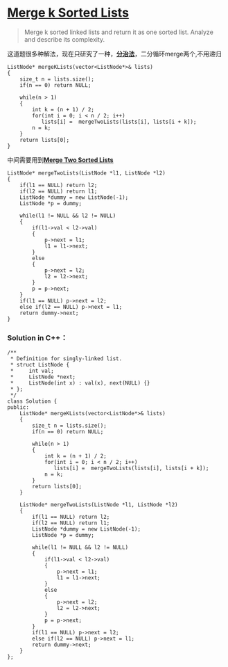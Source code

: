 # [Merge k Sorted Lists][1]
> Merge k sorted linked lists and return it as one sorted list. Analyze and describe its complexity.

这道题很多种解法，现在只研究了一种，[**分治法**][2]，二分循环merge两个,不用递归

	ListNode* mergeKLists(vector<ListNode*>& lists) 
    {
        size_t n = lists.size();
        if(n == 0) return NULL;
        
        while(n > 1)
        {
            int k = (n + 1) / 2;
            for(int i = 0; i < n / 2; i++)
               lists[i] =  mergeTwoLists(lists[i], lists[i + k]);
            n = k;
        }
        return lists[0];    
    }
中间需要用到[**Merge Two Sorted Lists**][3]

	ListNode* mergeTwoLists(ListNode *l1, ListNode *l2)
    {
        if(l1 == NULL) return l2;
        if(l2 == NULL) return l1;
        ListNode *dummy = new ListNode(-1);
        ListNode *p = dummy;
        
        while(l1 != NULL && l2 != NULL)
        {
            if(l1->val < l2->val)
            {
                p->next = l1;
                l1 = l1->next;
            }
            else
            {
                p->next = l2;
                l2 = l2->next;
            }
            p = p->next;
        }
        if(l1 == NULL) p->next = l2;
        else if(l2 == NULL) p->next = l1;
        return dummy->next;
	}

### Solution in C++：

	/**
	 * Definition for singly-linked list.
	 * struct ListNode {
	 *     int val;
	 *     ListNode *next;
	 *     ListNode(int x) : val(x), next(NULL) {}
	 * };
	 */
	class Solution {
	public:
	    ListNode* mergeKLists(vector<ListNode*>& lists) 
	    {
	        size_t n = lists.size();
	        if(n == 0) return NULL;
	        
	        while(n > 1)
	        {
	            int k = (n + 1) / 2;
	            for(int i = 0; i < n / 2; i++)
	               lists[i] =  mergeTwoLists(lists[i], lists[i + k]);
	            n = k;
	        }
	        return lists[0];    
	    }
	    
	    ListNode* mergeTwoLists(ListNode *l1, ListNode *l2)
	    {
	        if(l1 == NULL) return l2;
	        if(l2 == NULL) return l1;
	        ListNode *dummy = new ListNode(-1);
	        ListNode *p = dummy;
	        
	        while(l1 != NULL && l2 != NULL)
	        {
	            if(l1->val < l2->val)
	            {
	                p->next = l1;
	                l1 = l1->next;
	            }
	            else
	            {
	                p->next = l2;
	                l2 = l2->next;
	            }
	            p = p->next;
	        }
	        if(l1 == NULL) p->next = l2;
	        else if(l2 == NULL) p->next = l1;
	        return dummy->next;
	    }
	};



[1]:https://leetcode.com/problems/merge-k-sorted-lists/description/
[2]:https://baike.baidu.com/item/%E5%88%86%E6%B2%BB%E6%B3%95/2407337?fr=aladdin
[3]:https://github.com/mytlx/LeetCode/tree/master/001.Merge%20Two%20Sorted%20Lists